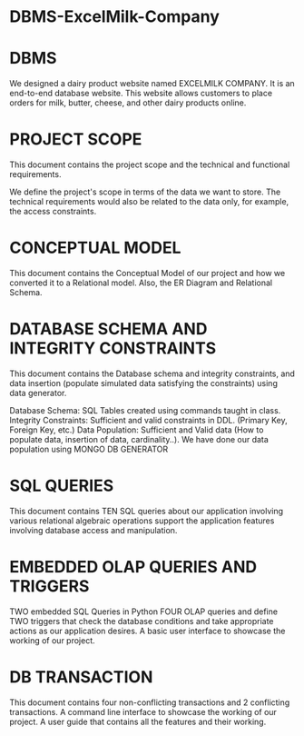 # DBMS-ExcelMilk-Company

# DBMS
We designed a dairy product website named EXCELMILK COMPANY. It is an end-to-end database website. This website allows customers to place orders for milk, butter,  cheese, and other dairy products online.

# PROJECT SCOPE
This document contains the project scope and the technical and functional requirements.

We define the project's scope in terms of the data we want to store. 
The technical requirements would also be related to the data only, for example, the access constraints. 

# CONCEPTUAL MODEL
This document contains the Conceptual Model of our project and how we converted it to a Relational model.
Also, the ER Diagram and Relational Schema.

# DATABASE SCHEMA AND INTEGRITY CONSTRAINTS
This document contains the Database schema and integrity constraints, and data insertion (populate simulated data
satisfying the constraints) using data generator.

Database Schema: SQL Tables created using commands taught in class.
Integrity Constraints: Sufficient and valid constraints in DDL. (Primary Key, Foreign Key, etc.)
Data Population: Sufficient and Valid data (How to populate data, insertion of data, cardinality..). We have done our data population using MONGO DB GENERATOR

# SQL QUERIES
This document contains  TEN SQL queries about our application involving various relational
algebraic operations support the application features involving database access and manipulation.

# EMBEDDED OLAP QUERIES AND TRIGGERS
TWO embedded SQL Queries in Python 
FOUR OLAP queries and 
define  TWO triggers that check the database conditions and take appropriate actions as our application desires.
A basic user interface to showcase the working of our project.

# DB TRANSACTION
This document contains four non-conflicting transactions and 2 conflicting transactions.
A command line  interface to showcase the working of our project.
A user guide that contains all the features and their working.


